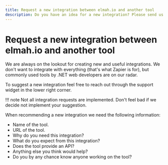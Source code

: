 ```yaml
---
title: Request a new integration between elmah.io and another tool
description: Do you have an idea for a new integration? Please send us a request with a few details to evaluate if the integration fits in our App Store.
---
```


# Request a new integration between elmah.io and another tool

We are always on the lookout for creating new and useful integrations. We don't want to integrate with everything (that's what Zapier is for), but commonly used tools by .NET web developers are on our radar.

To suggest a new integration feel free to reach out through the support widget in the lower right corner.

!!! note
    Not all integration requests are implemented. Don't feel bad if we decide not implement your suggestion.

When recommending a new integration we need the following information:

- Name of the tool.
- URL of the tool.
- Why do you need this integration?
- What do you expect from this integration?
- Does the tool provide an API?
- Anything else you think would help?
- Do you by any chance know anyone working on the tool?